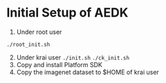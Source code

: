 # Initial Setup of AEDK
1. Under root user 
```
./root_init.sh
```
2. Under krai user 
``` ./init.sh ```
``` ./ck_init.sh ```
3. Copy and install Platform SDK
4. Copy the imagenet dataset to $HOME of krai user
